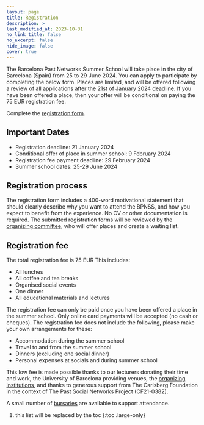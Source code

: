 ```yaml
---
layout: page
title: Registration
description: >
last_modified_at: 2023-10-31
no_link_title: false 
no_excerpt: false 
hide_image: false
cover: true
---
```


The Barcelona Past Networks Summer School will take place in the city of Barcelona (Spain) from 25 to 29 June 2024. You can apply to participate by completing the below form. Places are limited, and will be offered following a review of all applications after the 21st of January 2024 deadline. If you have been offered a place, then your offer will be conditional on paying the 75 EUR registration fee.

Complete the [registration form](/registrationform). 

## Important Dates
* Registration deadline: 21 January 2024
* Conditional offer of place in summer school: 9 February 2024
* Registration fee payment deadline: 29 February 2024
* Summer school dates: 25-29 June 2024

## Registration process
The registration form includes a 400-word motivational statement that should clearly describe why you want to attend the BPNSS, and how you expect to benefit from the experience. No CV or other documentation is required. The submitted registration forms will be reviewed by the [organizing committee](/organisers/), who will offer places and create a waiting list.

## Registration fee
The total registration fee is 75 EUR
This includes:
* All lunches
* All coffee and tea breaks
* Organised social events
* One dinner
* All educational materials and lectures

The registration fee can only be paid once you have been offered a place in the summer school. Only online card payments will be accepted (no cash or cheques).
The registration fee does not include the following, please make your own arrangements for these:
* Accommodation during the summer school
* Travel to and from the summer school
* Dinners (excluding one social dinner)
* Personal expenses at socials and during summer school

This low fee is made possible thanks to our lecturers donating their time and work, the University of Barcelona providing venues, the [organizing institutions](/organisers/), and thanks to generous support from The Carlsberg Foundation in the context of The Past Social Networks Project (CF21-0382).

A small number of [bursaries](/bursaries/) are available to support attendance.

1. this list will be replaced by the toc
{:toc .large-only}
